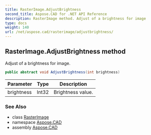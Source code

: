 ```yaml
---
title: RasterImage.AdjustBrightness
second_title: Aspose.CAD for .NET API Reference
description: RasterImage method. Adjust of a brightness for image
type: docs
weight: 140
url: /net/aspose.cad/rasterimage/adjustbrightness/
---
```

## RasterImage.AdjustBrightness method

Adjust of a brightness for image.

```csharp
public abstract void AdjustBrightness(int brightness)
```

| Parameter | Type | Description |
| --- | --- | --- |
| brightness | Int32 | Brightness value. |

### See Also

* class [RasterImage](../)
* namespace [Aspose.CAD](../../../aspose.cad/)
* assembly [Aspose.CAD](../../../)


